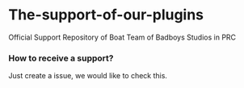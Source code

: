 # The-support-of-our-plugins
Official Support Repository of Boat Team of Badboys Studios in PRC

### How to receive a support?
Just create a issue, we would like to check this.

